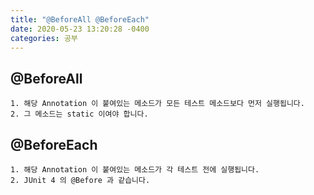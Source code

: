 ```yaml
---
title: "@BeforeAll @BeforeEach"     
date: 2020-05-23 13:20:28 -0400
categories: 공부
---
```


## @BeforeAll

    1. 해당 Annotation 이 붙여있는 메소드가 모든 테스트 메소드보다 먼저 실행됩니다.
    2. 그 메소드는 static 이여야 합니다.
    
## @BeforeEach
    
    1. 해당 Annotation 이 붙여있는 메소드가 각 테스트 전에 실행됩니다.
    2. JUnit 4 의 @Before 과 같습니다.
    

    

